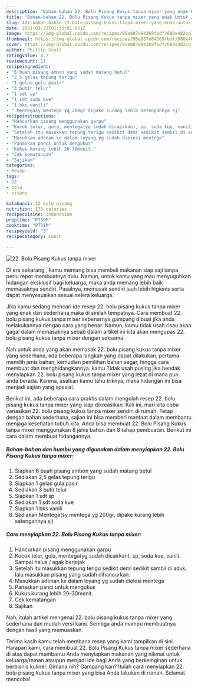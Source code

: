 ```yaml
---
description: "Bahan-bahan 22. Bolu Pisang Kukus tanpa mixer yang enak Untuk Jualan"
title: "Bahan-bahan 22. Bolu Pisang Kukus tanpa mixer yang enak Untuk Jualan"
slug: 401-bahan-bahan-22-bolu-pisang-kukus-tanpa-mixer-yang-enak-untuk-jualan
date: 2021-03-22T01:35:01.621Z
image: https://img-global.cpcdn.com/recipes/95e887e84369fbdf/680x482cq70/22-bolu-pisang-kukus-tanpa-mixer-foto-resep-utama.jpg
thumbnail: https://img-global.cpcdn.com/recipes/95e887e84369fbdf/680x482cq70/22-bolu-pisang-kukus-tanpa-mixer-foto-resep-utama.jpg
cover: https://img-global.cpcdn.com/recipes/95e887e84369fbdf/680x482cq70/22-bolu-pisang-kukus-tanpa-mixer-foto-resep-utama.jpg
author: Phillip Scott
ratingvalue: 4.7
reviewcount: 11
recipeingredient:
- "6 buah pisang ambon yang sudah matang betul"
- "2,5 gelas tepung terigu"
- "1 gelas gula pasir"
- "3 butir telur"
- "1 sdt sp"
- "1 sdt soda kue"
- "1 bks vanili"
- " Mentegasy mentega yg 200gr dipake kurang lebih setengahnya sj"
recipeinstructions:
- "Hancurkan pisang menggunakan garpu"
- "Kocok telur, gula, mentega(yg sudah dicairkan), sp, soda kue, vanili. Sampai halus / agak berjejak"
- "Setelah itu masukkan tepung terigu sedikit demi sedikit sambil di aduk, lalu masukkan pisang yang sudah dihancurkan."
- "Masukkan adonan ke dalam loyang yg sudah diolesi mentega"
- "Panaskan panci untuk mengukus"
- "Kukus kurang lebih 20-30menit."
- "Cek kematangan"
- "Sajikan"
categories:
- Resep
tags:
- 22
- bolu
- pisang

katakunci: 22 bolu pisang 
nutrition: 175 calories
recipecuisine: Indonesian
preptime: "PT39M"
cooktime: "PT31M"
recipeyield: "3"
recipecategory: Lunch

---
```



![22. Bolu Pisang Kukus tanpa mixer](https://img-global.cpcdn.com/recipes/95e887e84369fbdf/680x482cq70/22-bolu-pisang-kukus-tanpa-mixer-foto-resep-utama.jpg)

Di era  sekarang , kamu memang bisa membeli makanan siap saji tanpa perlu repot membuatnya dulu. Namun, untuk kamu yang mau menyuguhkan hidangan eksklusif bagi keluarga, maka anda memang lebih baik memasaknya sendiri. Pasalnya, memasak sendiri jauh lebih higienis serta dapat menyesuaikan sesuai selera keluarga.

Jika kamu sedang mencari ide resep 22. bolu pisang kukus tanpa mixer yang enak dan sederhana,maka di sinilah tempatnya. Cara membuat 22. bolu pisang kukus tanpa mixer  sebenarnya gampang dibuat jika anda melakukannya dengan cara yang benar. Namun, kamu tidak usah risau akan gagal dalam memasaknya 
sebab dalam artikel ini kita akan mengupas 22. bolu pisang kukus tanpa mixer dengan seksama.  



Nah untuk anda yang akan memasak 22. bolu pisang kukus tanpa mixer yang sederhana, ada beberapa langkah yang dapat dilakukan, pertama memilih jenis bahan, kemudian pemilihan bahan segar, hingga cara membuat dan menghidangkannya. kamu Tidak usah pusing jika hendak menyiapkan 22. bolu pisang kukus tanpa mixer yang lezat di mana pun anda berada. Karena, asalkan kamu  tahu triknya, maka hidangan ini bisa menjadi sajian yang spesial.

Berikut ini, ada beberapa cara praktis  dalam mengolah resep 22. bolu pisang kukus tanpa mixer yang siap dikreasikan. Kali ini, mari kita coba variasikan 22. bolu pisang kukus tanpa mixer sendiri di rumah. Tetap dengan bahan sederhana, sajian ini bisa memberi manfaat dalam membantu menjaga kesehatan tubuh kita. Anda bisa membuat 22. Bolu Pisang Kukus tanpa mixer menggunakan 8 jenis bahan dan 8 tahap pembuatan. Berikut ini cara dalam membuat hidangannya.

<!--inarticleads1-->

##### Bahan-bahan dan bumbu yang digunakan dalam menyiapkan 22. Bolu Pisang Kukus tanpa mixer:

1. Siapkan 6 buah pisang ambon yang sudah matang betul
1. Sediakan 2,5 gelas tepung terigu
1. Siapkan 1 gelas gula pasir
1. Sediakan 3 butir telur
1. Siapkan 1 sdt sp
1. Sediakan 1 sdt soda kue
1. Siapkan 1 bks vanili
1. Sediakan  Mentega(sy mentega yg 200gr, dipake kurang lebih setengahnya sj)




<!--inarticleads2-->

##### Cara menyiapkan 22. Bolu Pisang Kukus tanpa mixer:

1. Hancurkan pisang menggunakan garpu
1. Kocok telur, gula, mentega(yg sudah dicairkan), sp, soda kue, vanili. Sampai halus / agak berjejak
1. Setelah itu masukkan tepung terigu sedikit demi sedikit sambil di aduk, lalu masukkan pisang yang sudah dihancurkan.
1. Masukkan adonan ke dalam loyang yg sudah diolesi mentega
1. Panaskan panci untuk mengukus
1. Kukus kurang lebih 20-30menit.
1. Cek kematangan
1. Sajikan




Nah, itulah artikel mengenai  22. bolu pisang kukus tanpa mixer  yang sederhana dan mudah versi kami. Semoga anda mampu membuatnya dengan hasil yang memuaskan. 

Terima kasih kamu telah membaca resep yang kami tampilkan di sini. Harapan kami, cara membuat  22. Bolu Pisang Kukus tanpa mixer sederhana di atas dapat membantu Anda menyiapkan makanan yang nikmat untuk keluarga/teman ataupun menjadi ide bagi Anda yang berkeinginan untuk berbisnis kuliner. Gimana nih? Gampang kan? Itulah cara menyiapkan 22. bolu pisang kukus tanpa mixer yang bisa Anda lakukan di rumah. Selamat mencoba!

